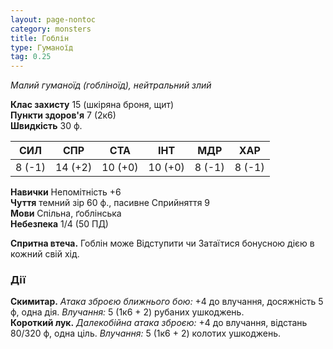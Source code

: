 ```yaml
---
layout: page-nontoc
category: monsters
title: Гоблін
type: Гуманоїд
tag: 0.25
---
```


_Малий гуманоїд (гобліноїд), нейтральний злий_  

**Клас захисту** 15 (шкіряна броня, щит)    
**Пункти здоров'я** 7 (2к6)    
**Швидкість** 30 ф.  

| СИЛ    | СПР     | СТА     | ІНТ     | МДР    | ХАР    |
| ------ | ------- | ------- | ------- | ------ | ------ |
| 8 (-1) | 14 (+2) | 10 (+0) | 10 (+0) | 8 (-1) | 8 (-1) |

**Навички** Непомітність +6    
**Чуття** темний зір 60 ф., пасивне Сприйняття 9    
**Мови** Спільна, ґоблінська    
**Небезпека** 1/4 (50 ПД)  

**Спритна втеча.** Гоблін може Відступити чи Затаїтися бонусною дією в кожний свій хід.  

### Дії
**Скимитар.** _Атака зброєю ближнього бою:_ +4 до влучання, досяжність 5 ф, одна дія. _Влучання:_ 5 (1к6 + 2) рубаних ушкоджень.    
**Короткий лук.** _Далекобійна атака зброєю:_ +4 до влучання, відстань 80/320 ф, одна ціль. _Влучання:_ 5 (1к6 + 2) колотих ушкоджень.
